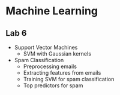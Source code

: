 # Machine Learning #
## Lab 6 ##

- Support Vector Machines
  - SVM with Gaussian kernels
- Spam Classification
  - Preprocessing emails
  - Extracting features from emails
  - Training SVM for spam classification
  - Top predictors for spam
